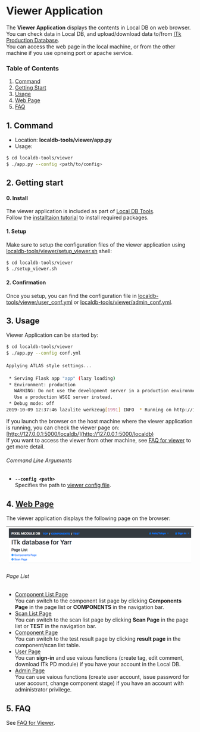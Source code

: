 # Viewer Application

The **Viewer Application** displays the contents in Local DB on web browser. <br>
You can check data in Local DB, and upload/download data to/from [ITk Production Database](https://itkpd-test.unicorncollege.cz/).<br>
You can access the web page in the local machine, or from the other machine if you use opneing port or apache service.

### Table of Contents

1. [Command](#1-command)
2. [Getting Start](#2-getting-start)
3. [Usage](#3-usage)
4. [Web Page](#4-web-page)
5. [FAQ](#5-faq)

## 1. Command

- Location: **localdb-tools/viewer/app.py**
- Usage:

```bash
$ cd localdb-tools/viewer
$ ./app.py --config <path/to/config>
```

## 2. Getting start

#### 0. Install

The viewer application is included as part of [Local DB Tools](https://gitlab.cern.ch/YARR/localdb-tools).<br>
Follow the [installtaion tutorial](installation.md) to install required packages.<br>

#### 1. Setup

Make sure to setup the configuration files of the viewer application using [localdb-tools/viewer/setup_viewer.sh](script/setup-viewer.md) shell:

```bash
$ cd localdb-tools/viewer
$ ./setup_viewer.sh
```

#### 2. Confirmation

Once you setup, you can find the configuration file in [localdb-tools/viewer/user_conf.yml](config/viewer.md#basic-file-formad) or [localdb-tools/viewer/admin_conf.yml](config/viewer.md#admin-file-format).

## 3. Usage

Viewer Application can be started by:

```bash
$ cd localdb-tools/viewer
$ ./app.py --config conf.yml

Applying ATLAS style settings...

 * Serving Flask app "app" (lazy loading)
 * Environment: production
   WARNING: Do not use the development server in a production environment.
   Use a production WSGI server instead.
 * Debug mode: off
2019-10-09 12:37:46 lazulite werkzeug[1991] INFO  * Running on http://127.0.0.1:5000/ (Press CTRL+C to quit)
```

If you launch the browser on the host machine where the viewer application is running, you can check the viewer page on: [http://127.0.0.1:5000/localdb/](http://127.0.0.1:5000/localdb)<br>
If you want to access the viewer from other machine, see [FAQ for viewer](faq/viewer.md) to get more detail.

###### Command Line Arguments

- **``--config <path>``**<br>
Specifies the path to [viewer config file](config/viewer.md).<br>

## 4. [Web Page](viewer/page.md)

The viewer application displays the following page on the browser:

|![Viewer Top Page](images/viewer/top.png)|
|:-:|


###### Page List

- [Component List Page](viewer/top.md#component-list-page)<br>
You can switch to the component list page by clicking **Components Page** in the page list or **COMPONENTS** in the navigation bar.
- [Scan List Page](viewer/top.md#scan-list-page)<br>
You can switch to the scan list page by clicking **Scan Page** in the page list or **TEST** in the navigation bar.
- [Component Page](viewer/component.md)<br>
You can switch to the test result page by clicking **result page** in the component/scan list table.
- [User Page](viewer/user.md)<br>
You can **sign-in** and use vaious functions (create tag, edit comment, download ITk PD module) if you have your account in the Local DB.
- [Admin Page](viewer/admin.md)<br>
You can use vaious functions (create user account, issue password for user account, change component stage) if you have an account with administrator privilege.

## 5. FAQ

See [FAQ for Viewer](faq/viewer.md).
